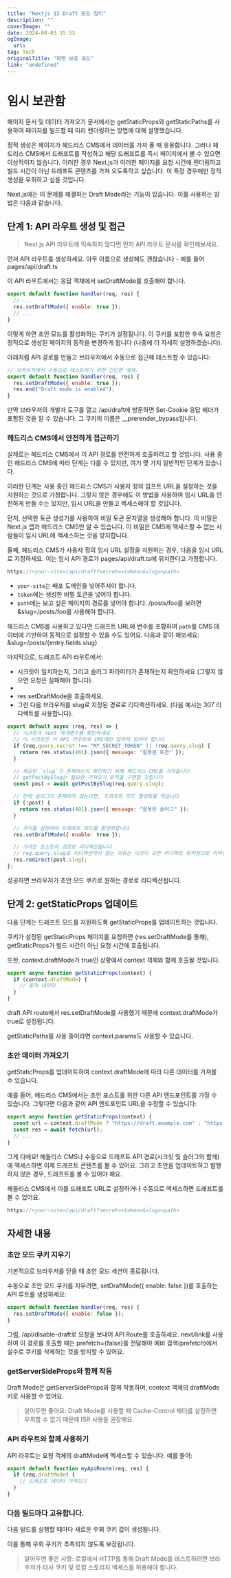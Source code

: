 ```yaml
---
title: "Nextjs 13 Draft 모드 정리"
description: ""
coverImage: ""
date: 2024-08-03 15:53
ogImage: 
  url: 
tag: Tech
originalTitle: "화면 보호 모드"
link: "undefined"
---
```




# 임시 보관함

페이지 문서 및 데이터 가져오기 문서에서는 getStaticProps와 getStaticPaths를 사용하여 페이지를 빌드할 때 미리 렌더링하는 방법에 대해 설명했습니다.

정적 생성은 페이지가 헤드리스 CMS에서 데이터를 가져 올 때 유용합니다. 그러나 헤드리스 CMS에서 드래프트를 작성하고 해당 드래프트를 즉시 페이지에서 볼 수 있으면 이상적이지 않습니다. 이러한 경우 Next.js가 이러한 페이지를 요청 시간에 렌더링하고 빌드 시간이 아닌 드래프트 콘텐츠를 가져 오도록하고 싶습니다. 이 특정 경우에만 정적 생성을 우회하고 싶을 것입니다.

Next.js에는 이 문제를 해결하는 Draft Mode라는 기능이 있습니다. 이를 사용하는 방법은 다음과 같습니다.

<div class="content-ad"></div>

## 단계 1: API 라우트 생성 및 접근

> Next.js API 라우트에 익숙하지 않다면 먼저 API 라우트 문서를 확인해보세요.

먼저 API 라우트를 생성하세요. 아무 이름으로 생성해도 괜찮습니다 - 예를 들어 pages/api/draft.ts

이 API 라우트에서는 응답 객체에서 setDraftMode를 호출해야 합니다.

<div class="content-ad"></div>

```js
export default function handler(req, res) {
  // ...
  res.setDraftMode({ enable: true });
  // ...
}
```

이렇게 하면 초안 모드를 활성화하는 쿠키가 설정됩니다. 이 쿠키를 포함한 후속 요청은 정적으로 생성된 페이지의 동작을 변경하게 됩니다 (나중에 더 자세히 설명하겠습니다).

아래처럼 API 경로를 만들고 브라우저에서 수동으로 접근해 테스트할 수 있습니다:

```js
// 브라우저에서 수동으로 테스트하기 위한 간단한 예제.
export default function handler(req, res) {
  res.setDraftMode({ enable: true });
  res.end("Draft mode is enabled");
}
```

<div class="content-ad"></div>

만약 브라우저의 개발자 도구를 열고 /api/draft에 방문하면 Set-Cookie 응답 헤더가 포함된 것을 알 수 있습니다. 그 쿠키의 이름은 \_\_prerender_bypass입니다.

### 헤드리스 CMS에서 안전하게 접근하기

실제로는 헤드리스 CMS에서 이 API 경로를 안전하게 호출하려고 할 것입니다. 사용 중인 헤드리스 CMS에 따라 단계는 다를 수 있지만, 여기 몇 가지 일반적인 단계가 있습니다.

이러한 단계는 사용 중인 헤드리스 CMS가 사용자 정의 밉프트 URL을 설정하는 것을 지원하는 것으로 가정합니다. 그렇지 않은 경우에도 이 방법을 사용하여 임시 URL을 안전하게 만들 수는 있지만, 임시 URL을 만들고 액세스해야 할 것입니다.

<div class="content-ad"></div>

먼저, 선택한 토큰 생성기를 사용하여 비밀 토큰 문자열을 생성해야 합니다. 이 비밀은 Next.js 앱과 헤드리스 CMS만 알 수 있습니다. 이 비밀은 CMS에 액세스할 수 없는 사람들이 임시 URL에 액세스하는 것을 방지합니다.

둘째, 헤드리스 CMS가 사용자 정의 임시 URL 설정을 지원하는 경우, 다음을 임시 URL로 지정하세요. 이는 임시 API 경로가 pages/api/draft.ts에 위치한다고 가정합니다.

```js
https://<your-site>/api/draft?secret=<token>&slug=<path>
```

- `your-site`는 배포 도메인을 넣어주셔야 합니다.
- `token`에는 생성한 비밀 토큰을 넣어야 합니다.
- `path`에는 보고 싶은 페이지의 경로를 넣어야 합니다. /posts/foo를 보려면 &slug=/posts/foo를 사용해야 합니다.

<div class="content-ad"></div>

헤드리스 CMS를 사용하고 있다면 드래프트 URL에 변수를 포함하여 `path`를 CMS 데이터에 기반하여 동적으로 설정할 수 있을 수도 있어요. 다음과 같이 해보세요: &slug=/posts/{entry.fields.slug}

마지막으로, 드래프트 API 라우트에서:

- 시크릿이 일치하는지, 그리고 슬러그 파라미터가 존재하는지 확인하세요 (그렇지 않으면 요청은 실패해야 합니다).
-
- res.setDraftMode을 호출하세요.
- 그런 다음 브라우저를 slug로 지정된 경로로 리디렉션하세요. (다음 예시는 307 리디렉트를 사용합니다).

```js
export default async (req, res) => {
  // 시크릿과 next 매개변수를 확인하세요
  // 이 시크릿은 이 API 라우트와 CMS에만 알려져 있어야 합니다
  if (req.query.secret !== "MY_SECRET_TOKEN" || !req.query.slug) {
    return res.status(401).json({ message: "잘못된 토큰" });
  }

  // 제공된 `slug`가 존재하는지 확인하기 위해 헤드리스 CMS를 가져옵니다
  // getPostBySlug는 필요한 가져오기 로직을 구현할 것입니다
  const post = await getPostBySlug(req.query.slug);

  // 만약 슬러그가 존재하지 않는다면, 드래프트 모드 활성화를 막습니다
  if (!post) {
    return res.status(401).json({ message: "잘못된 슬러그" });
  }

  // 쿠키를 설정하여 드래프트 모드를 활성화합니다
  res.setDraftMode({ enable: true });

  // 가져온 포스트의 경로로 리디렉션합니다
  // req.query.slug로 리디렉션하지 않는 이유는 이것이 오픈 리디렉트 취약점으로 이어질 수 있기 때문입니다
  res.redirect(post.slug);
};
```

<div class="content-ad"></div>

성공하면 브라우저가 초안 모드 쿠키로 원하는 경로로 리디렉션됩니다.

## 단계 2: getStaticProps 업데이트

다음 단계는 드래프트 모드를 지원하도록 getStaticProps를 업데이트하는 것입니다.

쿠키가 설정된 getStaticProps 페이지를 요청하면 (res.setDraftMode를 통해), getStaticProps가 빌드 시간이 아닌 요청 시간에 호출됩니다.

<div class="content-ad"></div>

또한, context.draftMode가 true인 상황에서 context 객체와 함께 호출될 것입니다.

```js
export async function getStaticProps(context) {
  if (context.draftMode) {
    // 동적 데이터
  }
}
```

draft API route에서 res.setDraftMode를 사용했기 때문에 context.draftMode가 true로 설정됩니다.

getStaticPaths를 사용 중이라면 context.params도 사용할 수 있습니다.

<div class="content-ad"></div>

### 초안 데이터 가져오기

getStaticProps를 업데이트하여 context.draftMode에 따라 다른 데이터를 가져올 수 있습니다.

예를 들어, 헤드리스 CMS에서는 초안 포스트를 위한 다른 API 엔드포인트를 가질 수 있습니다. 그렇다면 다음과 같이 API 엔드포인트 URL을 수정할 수 있습니다:

```js
export async function getStaticProps(context) {
  const url = context.draftMode ? "https://draft.example.com" : "https://production.example.com";
  const res = await fetch(url);
  // ...
}
```

<div class="content-ad"></div>

그게 다에요! 헤들리스 CMS나 수동으로 드래프트 API 경로(시크릿 및 슬러그와 함께)에 액세스하면 이제 드래프트 콘텐츠를 볼 수 있어요. 그리고 초안을 업데이트하고 발행하지 않은 경우, 드래프트를 볼 수 있어야 해요.

헤들리스 CMS에서 이를 드래프트 URL로 설정하거나 수동으로 액세스하면 드래프트를 볼 수 있어요.

```js
https://<your-site>/api/draft?secret=<token>&slug=<path>
```

## 자세한 내용

<div class="content-ad"></div>

### 초안 모드 쿠키 지우기

기본적으로 브라우저를 닫을 때 초안 모드 세션이 종료됩니다.

수동으로 초안 모드 쿠키를 지우려면, setDraftMode({ enable: false })를 호출하는 API 루트를 생성하세요:

```js
export default function handler(req, res) {
  res.setDraftMode({ enable: false });
}
```

<div class="content-ad"></div>

그럼, /api/disable-draft로 요청을 보내어 API Route를 호출하세요. next/link를 사용하여 이 경로를 호출할 때는 prefetch={false}를 전달해야 예비 검색(prefetch)에서 실수로 쿠키를 삭제하는 것을 방지할 수 있어요.

### getServerSideProps와 함께 작동

Draft Mode은 getServerSideProps와 함께 작동하며, context 객체의 draftMode 키로 사용할 수 있어요.

> 알아두면 좋아요: Draft Mode를 사용할 때 Cache-Control 헤더를 설정하면 우회할 수 없기 때문에 ISR 사용을 권장해요.

<div class="content-ad"></div>

### API 라우트와 함께 사용하기

API 라우트는 요청 객체의 draftMode에 액세스할 수 있습니다. 예를 들어:

```js
export default function myApiRoute(req, res) {
  if (req.draftMode) {
    // 드래프트 데이터 가져오기
  }
}
```

### 다음 빌드마다 고유합니다.

<div class="content-ad"></div>

다음 빌드를 실행할 때마다 새로운 우회 쿠키 값이 생성됩니다.

이를 통해 우회 쿠키가 추측되지 않도록 보장됩니다.

> 알아두면 좋은 사항: 로컬에서 HTTP를 통해 Draft Mode를 테스트하려면 브라우저가 타사 쿠키 및 로컬 스토리지 액세스를 허용해야 합니다.

<div class="content-ad"></div>
